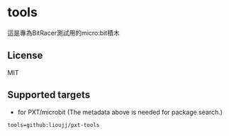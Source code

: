 # tools

這是專為BitRacer測試用的micro:bit積木

## License

MIT

## Supported targets

* for PXT/microbit
(The metadata above is needed for package search.)

```package
tools=github:lioujj/pxt-tools
```
